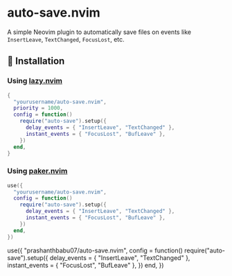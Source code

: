 # auto-save.nvim

A simple Neovim plugin to automatically save files on events like `InsertLeave`, `TextChanged`, `FocusLost`, etc.

## 🔧 Installation

### Using [lazy.nvim](https://github.com/folke/lazy.nvim)

```lua
{
  "yourusername/auto-save.nvim",
  priority = 1000,
  config = function()
    require("auto-save").setup({
      delay_events = { "InsertLeave", "TextChanged" },
      instant_events = { "FocusLost", "BufLeave" },
    })
  end,
}
```

### Using [paker.nvim](https://github.com/wbthomason/packer.nvim)

```lua 
use({
  "yourusername/auto-save.nvim",
  config = function()
    require("auto-save").setup({
      delay_events = { "InsertLeave", "TextChanged" },
      instant_events = { "FocusLost", "BufLeave" },
    })
  end,
})
```

use({
  "prashanthbabu07/auto-save.nvim",
  config = function()
    require("auto-save").setup({
      delay_events = { "InsertLeave", "TextChanged" },
      instant_events = { "FocusLost", "BufLeave" },
    })
  end,
})

